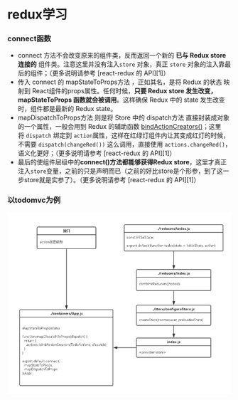# redux学习

### connect函数

- connect 方法不会改变原来的组件类，反而返回一个新的 **已与 Redux store 连接的** 组件类。注意这里并没有注入`store` 对象，真正 `store` 对象的注入靠最后的<Provider store>组件；（更多说明请参考 [react-redux 的 API][1]）
- 传入 connect 的 mapStateToProps方法 ，正如其名，是将 Redux 的状态 映射到 React组件的props属性。任何时候，**只要 Redux store 发生改变，mapStateToProps 函数就会被调用**。这样确保 Redux 中的 state 发生改变时，组件都是最新的 Redux state。
- mapDispatchToProps方法 则是将 Store 中的 dispatch方法 直接封装成对象的一个属性，一般会用到 Redux 的辅助函数 [bindActionCreators()](http://camsong.github.io/redux-in-chinese/docs/api/bindActionCreators.html)；这里将 `dispatch` 绑定到 `action`属性，这样在红绿灯组件内让其变成红灯的时候，不需要 `dispatch(changeRed())` 这么调用，直接使用 `actions.changeRed()`，语义化更好；（更多说明请参考 [react-redux 的 API][1]）
- 最后的<Provider store>使组件层级中的**connect()**方法都能够获得**Redux store**，这里才真正注入`store`变量，之前的只是声明而已（之前的好比store是个形参，到了这一步store就是实参了）。（更多说明请参考 [react-redux 的 API][1]）

### 以todomvc为例

 ![动态模型](动态模型.png)
